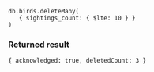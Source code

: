 ```
db.birds.deleteMany(
   { sightings_count: { $lte: 10 } }
)
```

### Returned result

```
{ acknowledged: true, deletedCount: 3 }
```

